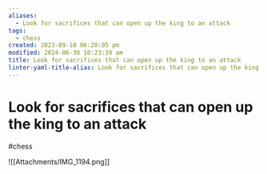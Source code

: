 ```yaml
---
aliases:
  - Look for sacrifices that can open up the king to an attack
tags:
  - chess
created: 2023-09-10 06:20:05 pm
modified: 2024-06-30 10:23:39 am
title: Look for sacrifices that can open up the king to an attack
linter-yaml-title-alias: Look for sacrifices that can open up the king to an attack
---
```

# Look for sacrifices that can open up the king to an attack
#chess 

![[Attachments/IMG_1194.png]]